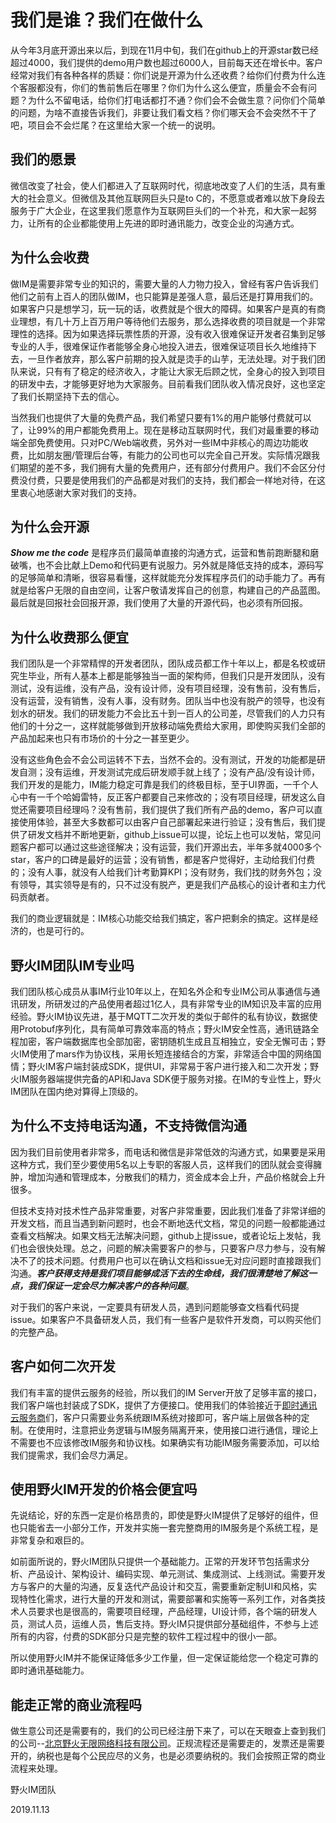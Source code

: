 # 我们是谁？我们在做什么
从今年3月底开源出来以后，到现在11月中旬，我们在github上的开源star数已经超过4000，我们提供的demo用户数也超过6000人，目前每天还在增长中。客户经常对我们有各种各样的质疑：你们说是开源为什么还收费？给你们付费为什么连个客服都没有，你们的售前售后在哪里？你们为什么这么便宜，质量会不会有问题？为什么不留电话，给你们打电话都打不通？你们会不会做生意？问你们个简单的问题，为啥不直接告诉我们，非要让我们看文档？你们哪天会不会突然不干了吧，项目会不会烂尾？在这里给大家一个统一的说明。

## 我们的愿景
微信改变了社会，使人们都进入了互联网时代，彻底地改变了人们的生活，具有重大的社会意义。但微信及其他互联网巨头只是to C的，不愿意或者难以放下身段去服务于广大企业，在这里我们愿意作为互联网巨头们的一个补充，和大家一起努力，让所有的企业都能使用上先进的即时通讯能力，改变企业的沟通方式。

## 为什么会收费
做IM是需要非常专业的知识的，需要大量的人力物力投入，曾经有客户告诉我们他们之前有上百人的团队做IM，也只能算是差强人意，最后还是打算用我们的。如果客户只是想学习，玩一玩的话，收费就是个很大的障碍。如果客户是真的有商业理想，有几十万上百万用户等待他们去服务，那么选择收费的项目就是一个非常理性的选择。因为如果选择玩票性质的开源，没有收入很难保证开发者召集到足够专业的人手，很难保证作者能够全身心地投入进去，很难保证项目长久地维持下去，一旦作者放弃，那么客户前期的投入就是烫手的山芋，无法处理。对于我们团队来说，只有有了稳定的经济收入，才能让大家无后顾之忧，全身心的投入到项目的研发中去，才能够更好地为大家服务。目前看我们团队收入情况良好，这也坚定了我们长期坚持下去的信心。

当然我们也提供了大量的免费产品，我们希望只要有1%的用户能够付费就可以了，让99%的用户都能免费用上。现在是移动互联网时代，我们对最重要的移动端全部免费使用。只对PC/Web端收费，另外对一些IM中非核心的周边功能收费，比如朋友圈/管理后台等，有能力的公司也可以完全自己开发。实际情况跟我们期望的差不多，我们拥有大量的免费用户，还有部分付费用户。我们不会区分付费没付费，只要是使用我们的产品都是对我们的支持，我们都会一样地对待，在这里衷心地感谢大家对我们的支持。

## 为什么会开源
***Show me the code*** 是程序员们最简单直接的沟通方式，运营和售前跑断腿和磨破嘴，也不会比献上Demo和代码更有说服力。另外就是降低支持的成本，源码写的足够简单和清晰，很容易看懂，这样就能充分发挥程序员们的动手能力了。再有就是给客户无限的自由空间，让客户敬请发挥自己的创意，构建自己的产品蓝图。最后就是回报社会回报开源，我们使用了大量的开源代码，也必须有所回报。

## 为什么收费那么便宜
我们团队是一个非常精悍的开发者团队，团队成员都工作十年以上，都是名校或研究生毕业，所有人基本上都是能够独当一面的架构师，但我们只是开发团队，没有测试，没有运维，没有产品，没有设计师，没有项目经理，没有售前，没有售后，没有运营，没有销售，没有人事，没有财务。团队当中也没有脱产的领导，也没有划水的研发。我们的研发能力不会比五十到一百人的公司差，尽管我们的人力只有他们的十分之一，这样就能够做到开放移动端免费给大家用，即使购买我们全部的产品加起来也只有市场价的十分之一甚至更少。

没有这些角色会不会公司运转不下去，当然不会的。没有测试，开发的功能都是研发自测；没有运维，开发测试完成后研发顺手就上线了；没有产品/没有设计师，我们开发的是能力，IM能力稳定可靠是我们的终极目标，至于UI界面，一千个人心中有一千个哈姆雷特，反正客户都要自己来修改的；没有项目经理，研发这么自觉还需要项目经理吗？没有售前，我们提供了我们所有产品的demo，客户可以直接使用体验，甚至大多数都可以由客户自己部署起来进行验证；没有售后，我们提供了研发文档并不断地更新，github上issue可以提，论坛上也可以发帖，常见问题客户都可以通过这些途径解决；没有运营，我们开源出去，半年多就4000多个star，客户的口碑是最好的运营；没有销售，都是客户觉得好，主动给我们付费的；没有人事，就没有人给我们计考勤算KPI；没有财务，我们找的财务外包；没有领导，其实领导是有的，只不过没有脱产，更是我们产品核心的设计者和主力代码贡献者。

我们的商业逻辑就是：IM核心功能交给我们搞定，客户把剩余的搞定。这样是经济的，也是可行的。

## 野火IM团队IM专业吗
我们团队核心成员从事IM行业10年以上，在知名外企和专业IM公司从事通信与通讯研发，所研发过的产品使用者超过1亿人，具有非常专业的IM知识及丰富的应用经验。野火IM协议先进，基于MQTT二次开发的类似于邮件的私有协议，数据使用Protobuf序列化，具有简单可靠效率高的特点；野火IM安全性高，通讯链路全程加密，客户端数据库也全部加密，密钥随机生成且互相独立，安全无懈可击；野火IM使用了mars作为协议栈，采用长短连接结合的方案，非常适合中国的网络国情；野火IM客户端封装成SDK，提供UI，非常易于客户进行接入和二次开发；野火IM服务器端提供完备的API和Java SDK便于服务对接。在IM的专业性上，野火IM团队在国内绝对算得上顶级的。

## 为什么不支持电话沟通，不支持微信沟通
因为我们目前使用者非常多，而电话和微信是非常低效的沟通方式，如果要是采用这种方式，我们至少要使用5名以上专职的客服人员，这样我们的团队就会变得臃肿，增加沟通和管理成本，分散我们的精力，资金成本会上升，产品价格就会上升很多。

但技术支持对技术性产品非常重要，对客户非常重要，因此我们准备了非常详细的开发文档，而且当遇到新问题时，也会不断地迭代文档，常见的问题一般都能通过查看文档解决。如果文档无法解决问题，github上提issue，或者论坛上发帖，我们也会很快处理。总之，问题的解决需要客户的参与，只要客户尽力参与，没有解决不了的技术问题。付费用户也可以在确认文档和issue无对应问题时直接跟我们沟通。***客户获得支持是我们项目能够成活下去的生命线，我们很清楚地了解这一点，我们保证一定会尽力解决客户的各种问题***。

对于我们的客户来说，一定要具有研发人员，遇到问题能够查文档看代码提issue。如果客户不具备研发人员，我们有一些客户是软件开发商，可以购买他们的完整产品。

## 客户如何二次开发
我们有丰富的提供云服务的经验，所以我们的IM Server开放了足够丰富的接口，我们客户端也封装成了SDK，提供了方便接口。使用我们的体验接近于[即时通讯云服务商](https://www.baidu.com/s?wd=%E5%8D%B3%E6%97%B6%E9%80%9A%E8%AE%AF%E4%BA%91&tn=84053098_3_dg&ie=utf-8)们，客户只需要业务系统跟IM系统对接即可，客户端上层做各种的定制。在使用时，注意把业务逻辑与IM服务隔离开来，使用接口进行通信，理论上不需要也不应该修改IM服务和协议栈。如果确实有功能IM服务需要添加，可以给我们提需求，我们会尽力满足。

## 使用野火IM开发的价格会便宜吗
先说结论，好的东西一定是价格昂贵的，即使是野火IM提供了足够好的组件，但也只能省去一小部分工作，开发并实施一套完整商用的IM服务是个系统工程，是非常复杂和艰巨的。

如前面所说的，野火IM团队只提供一个基础能力。正常的开发环节包括需求分析、产品设计、架构设计、编码实现、单元测试、集成测试、上线测试。需要开发方与客户的大量的沟通，反复迭代产品设计和交互，需要重新定制UI和风格，实现特性化需求，进行大量的开发和测试，需要部署和实施等一系列工作，对各类技术人员要求也是很高的，需要项目经理，产品经理，UI设计师，各个端的研发人员，测试人员，运维人员，售后支持。野火IM只提供部分基础组件，不参与上述所有的内容，付费的SDK部分只是完整的软件工程过程中的很小一部。

所以使用野火IM并不能保证降低多少工作量，但一定保证能给您一个稳定可靠的即时通讯基础能力。

## 能走正常的商业流程吗
做生意公司还是需要有的，我们的公司已经注册下来了，可以在天眼查上查到我们的公司--[北京野火无限网络科技有限公司](https://www.tianyancha.com/company/3384002750)。正规流程还是需要走的，发票还是需要开的，纳税也是每个公民应尽的义务，也是必须要纳税的。我们会按照正常的商业流程来处理。

野火IM团队

2019.11.13
